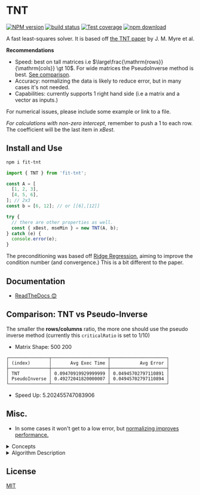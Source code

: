 # TNT

[![NPM version][npm-image]][npm-url]
[![build status][ci-image]][ci-url]
[![Test coverage][codecov-image]][codecov-url]
[![npm download][download-image]][download-url]

<!--
[![DOI](https://zenodo.org/badge/DOI/[DOINUMBER]/zenodo.8189402.svg)](https://doi.org/[DOINUMBER]/zenodo.8189402) -->

A fast least-squares solver. It is based off [the TNT paper](https://ieeexplore.ieee.org/abstract/document/8425520) by J. M. Myre et al.

**Recommendations**

- Speed: best on tall matrices i.e $\large\frac{\mathrm{rows}}{\mathrm{cols}} \gt 10$. For wide matrices the PseudoInverse method is best. [See comparison](#comparison-tnt-vs-pseudo-inverse).
- Accuracy: normalizing the data is likely to reduce error, but in many cases it's not needed.
- Capabilities: currently supports 1 right hand side (i.e a matrix and a vector as inputs.)

For numerical issues, please include some example or link to a file.

_For calculations with non-zero intercept_, remember to push a $1$ to each row. The coefficient will be the last item in $xBest$.

## Install and Use

```bash
npm i fit-tnt
```

```ts
import { TNT } from 'fit-tnt';

const A = [
  [1, 2, 3],
  [4, 5, 6],
]; // 2x3
const b = [6, 12]; // or [[6],[12]]

try {
  // there are other properties as well.
  const { xBest, mseMin } = new TNT(A, b);
} catch (e) {
  console.error(e);
}
```

The preconditioning was based off [Ridge Regression](https://en.wikipedia.org/wiki/Ridge_regression), aiming to improve the condition number (and convergence.) This is a bit different to the paper.

## Documentation

- [ReadTheDocs 😊](https://newresu.github.io/fit-tnt/modules.html)

## Comparison: TNT vs Pseudo-Inverse

The smaller the **rows/columns** ratio, the more one should use the
pseudo inverse method (currently this `criticalRatio` is set to 1/10)

- Matrix Shape: 500 200

```
┌───────────────┬─────────────────────┬─────────────────────┐
│ (index)       │       Avg Exec Time │           Avg Error │
├───────────────┼─────────────────────┼─────────────────────┤
│ TNT           │ 0.09470919929999999 │ 0.04945702797110891 │
│ PseudoInverse │ 0.49272041820000007 │ 0.04945702797110894 │
└───────────────┴─────────────────────┴─────────────────────┘
```

- Speed Up: 5.202455747083906

## Misc.

- In some cases it won't get to a low error, but [normalizing improves performance.](https://stats.stackexchange.com/questions/306019/in-linear-regression-why-do-we-often-have-to-normalize-independent-variables-pr)

<details>
<summary>
Concepts
</summary>

The linear problem appears in all science: $A\,x = b$. Methods to solve it fast abound. But $A^{-1}$ rarely exists in practice; the Least-Squares approach is used to minimize the squared error in the predictions:

$E(x) = \mathrm{min}_x \left|\left| A\,x -b \right|\right|_2^2$

We then look for $\nabla_x E(x)=0$ that is $A^T\,A x = A^T b$

When computed directly (as done here), $A^T\,A$ has a condition number $\kappa (A^T A) = \kappa (A)^2$. We try to reduce this problem with preconditioning. Larger condition number also tends to slow the convergence.

**TNT**

The Conjugate Gradient for Normal Residual (CGNR) is a popular method for solving Sparse Least-Squares problems, where the design matrix has many zeros.

The reason for "Large" is that systems with $m \lt\lt n$ can be solved faster and more accurately using the Pseudo-Inverse. Even though the QR decomposition-method can be more accurate, TNT tends to be faster in overdetermined problems where $m \approx n$ or $m \gt n$.

TNT revives CGNR for Dense Large matrices. It uses a modified version Preconditioned-CGNR to update $A^T\,A$ so that it has an inverse.

Positive definite means that $x^T M x \gt 0$. In our case: $x^T \,(A^T A)\, x \gt 0$, and $(A\,x)^T (A x) \gt 0$

The $(\ldots)$ are non-zero when the columns are linearly independent. If the columns of $A$ are linearly independent then it's invertible/non-singular, and $A^T A$ is invertible.

So we want to pre-condition $A^T A$ so that it is invertible, we also want to avoid tiny numbers in the diagonal of the decomposition.

</details>

<details>
<summary>
Algorithm Description
</summary>

1. Carry out product: $N=A^T\,A$ (`N` is Symmetric.)
2. [Cholesky Decomposition](https://en.wikipedia.org/wiki/Cholesky_decomposition) and factor: R, p = Cho(N)
3. `if !p: N = N + e\*I`, $\epsilon$ being a tiny number.
4. Residual $r_0 = A\,x_0 - b$
5. Gradient per coefficient ($r$), $g_0 = A^T r_0$
6. Error in the coefficients $z_0 = R^{-1}\,g_0$
7. Get $\alpha$ as `a = dot(z,g)/dot (r,r)`
8. Update $x$ as $x_{i+1}=x_{i} + a_i\times p_i$
9. Next residual $r_{i+1} = r_i - a_i \times r_i$
10. New gradient $g_{i+1} = A^T r_{i+1}$
11. New error in coefficients: $z_{i+1} = R^{-1}\,g_{i+1}$
12. Get $\beta$ `beta = dot(z_{i+1},g_{i+1})/dot (z_i,g_i)`

</details>

## License

[MIT](./LICENSE)

[npm-image]: https://img.shields.io/npm/v/fit-tnt.svg
[npm-url]: https://www.npmjs.com/package/fit-tnt
[ci-image]: https://github.com/newresu/fit-tnt/actions/workflows/nodejs.yml/badge.svg
[ci-url]: https://github.com/newresu/fit-tnt/actions/workflows/nodejs.yml
[codecov-image]: https://img.shields.io/codecov/c/github/newresu/fit-tnt.svg
[codecov-url]: https://codecov.io/gh/newresu/fit-tnt
[download-image]: https://img.shields.io/npm/dm/fit-tnt.svg
[download-url]: https://www.npmjs.com/package/fit-tnt

